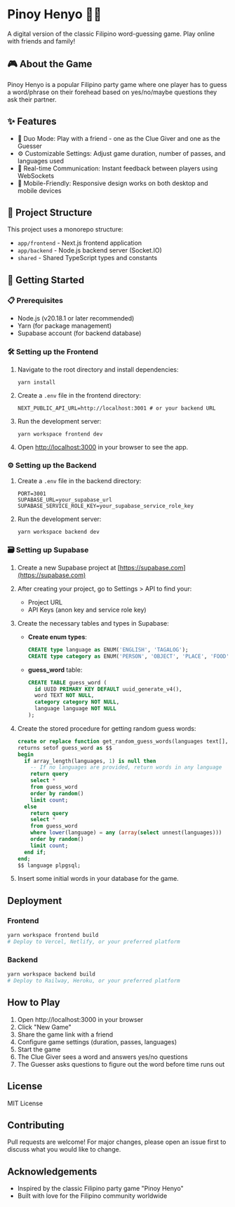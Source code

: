 # Pinoy Henyo 🧠💡

A digital version of the classic Filipino word-guessing game. Play online with friends and family!

## 🎮 About the Game

Pinoy Henyo is a popular Filipino party game where one player has to guess a word/phrase on their forehead based on yes/no/maybe questions they ask their partner.

## ✨ Features

- 👥 Duo Mode: Play with a friend - one as the Clue Giver and one as the Guesser
- ⚙️ Customizable Settings: Adjust game duration, number of passes, and languages used
- 🔄 Real-time Communication: Instant feedback between players using WebSockets
- 📱 Mobile-Friendly: Responsive design works on both desktop and mobile devices

## 📂 Project Structure
This project uses a monorepo structure:

- `app/frontend` - Next.js frontend application
- `app/backend` - Node.js backend server (Socket.IO)
- `shared` - Shared TypeScript types and constants

## 🚀 Getting Started

### 📋 Prerequisites

- Node.js (v20.18.1 or later recommended)
- Yarn (for package management)
- Supabase account (for backend database)

### 🛠️ Setting up the Frontend

1. Navigate to the root directory and install dependencies:
   ```
   yarn install
   ```

2. Create a `.env` file in the frontend directory:
   ```
   NEXT_PUBLIC_API_URL=http://localhost:3001 # or your backend URL
   ```

3. Run the development server:
   ```
   yarn workspace frontend dev
   ```

4. Open [http://localhost:3000](http://localhost:3000) in your browser to see the app.

### ⚙️ Setting up the Backend

1. Create a `.env` file in the backend directory:
   ```
   PORT=3001
   SUPABASE_URL=your_supabase_url
   SUPABASE_SERVICE_ROLE_KEY=your_supabase_service_role_key
   ```

2. Run the development server:
   ```
   yarn workspace backend dev
   ```

### 🗃️ Setting up Supabase

1. Create a new Supabase project at [https://supabase.com](https://supabase.com)

2. After creating your project, go to Settings > API to find your:
   - Project URL
   - API Keys (anon key and service role key)

3. Create the necessary tables and types in Supabase:

   - **Create enum types**:
     ```sql
     CREATE type language as ENUM('ENGLISH', 'TAGALOG');
     CREATE type category as ENUM('PERSON', 'OBJECT', 'PLACE', 'FOOD','NATURE','ACTION');
     ```

   - **guess_word** table:
     ```sql
     CREATE TABLE guess_word (
       id UUID PRIMARY KEY DEFAULT uuid_generate_v4(),
       word TEXT NOT NULL,
       category category NOT NULL,
       language language NOT NULL
     );
     ```

4. Create the stored procedure for getting random guess words:
   ```sql
   create or replace function get_random_guess_words(languages text[], count int)
   returns setof guess_word as $$
   begin
     if array_length(languages, 1) is null then
       -- If no languages are provided, return words in any language
       return query
       select *
       from guess_word
       order by random()
       limit count;
     else
       return query
       select *
       from guess_word
       where lower(language) = any (array(select unnest(languages)))
       order by random()
       limit count;
     end if;
   end;
   $$ language plpgsql;
   ```

5. Insert some initial words in your database for the game.

## Deployment

### Frontend
```bash
yarn workspace frontend build
# Deploy to Vercel, Netlify, or your preferred platform
```

### Backend
```bash
yarn workspace backend build
# Deploy to Railway, Heroku, or your preferred platform
```

## How to Play

1. Open http://localhost:3000 in your browser
2. Click "New Game"
3. Share the game link with a friend
4. Configure game settings (duration, passes, languages)
5. Start the game
6. The Clue Giver sees a word and answers yes/no questions
7. The Guesser asks questions to figure out the word before time runs out

## License

MIT License

## Contributing

Pull requests are welcome! For major changes, please open an issue first to discuss what you would like to change.

## Acknowledgements

- Inspired by the classic Filipino party game "Pinoy Henyo"
- Built with love for the Filipino community worldwide
